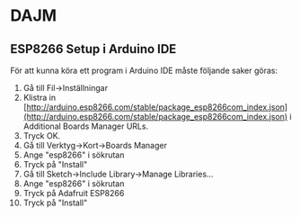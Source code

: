 # DAJM

## ESP8266 Setup i Arduino IDE
För att kunna köra ett program i Arduino IDE måste följande saker göras:
1. Gå till Fil->Inställningar
  1. Klistra in [http://arduino.esp8266.com/stable/package_esp8266com_index.json](http://arduino.esp8266.com/stable/package_esp8266com_index.json) i Additional Boards Manager URLs.
  2. Tryck OK.
2. Gå till Verktyg->Kort->Boards Manager
  1. Ange "esp8266" i sökrutan
  2. Tryck på "Install"
3. Gå till Sketch->Include Library->Manage Libraries...
  1. Ange "esp8266" i sökrutan
  2. Tryck på Adafruit ESP8266
  3. Tryck på "Install"
